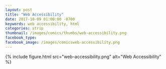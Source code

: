 ```yaml
---
layout: post
title: "Web Accessibility"
date: 2017-10-09 01:00:00 -0700
keywords: web accessibility, html
categories: strip
thumbnail: /images/comics/thumbs/web-accessibility.png
facebook_type: 
facebook_image: /images/comicsweb-accessibility.png
---
```


{% include figure.html src="web-accessibility.png" alt="Web Accessibility" %}
